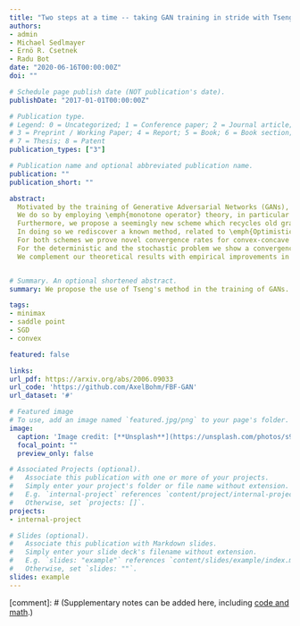 ```yaml
---
title: "Two steps at a time -- taking GAN training in stride with Tseng's method"
authors:
- admin
- Michael Sedlmayer
- Ernö R. Csetnek
- Radu Bot
date: "2020-06-16T00:00:00Z"
doi: ""

# Schedule page publish date (NOT publication's date).
publishDate: "2017-01-01T00:00:00Z"

# Publication type.
# Legend: 0 = Uncategorized; 1 = Conference paper; 2 = Journal article;
# 3 = Preprint / Working Paper; 4 = Report; 5 = Book; 6 = Book section;
# 7 = Thesis; 8 = Patent
publication_types: ["3"]

# Publication name and optional abbreviated publication name.
publication: ""
publication_short: ""

abstract: 
  Motivated by the training of Generative Adversarial Networks (GANs), we study methods for solving minimax problems with additional nonsmooth regularizers.
  We do so by employing \emph{monotone operator} theory, in particular the \emph{Forward-Backward-Forward (FBF)} method, which avoids the known issue of limit cycling by correcting each update by a second gradient evaluation.
  Furthermore, we propose a seemingly new scheme which recycles old gradients to mitigate the additional computational cost.
  In doing so we rediscover a known method, related to \emph{Optimistic Gradient Descent Ascent (OGDA)}.
  For both schemes we prove novel convergence rates for convex-concave minimax problems via a unifying approach. The derived error bounds are in terms of the gap function for the ergodic iterates.
  For the deterministic and the stochastic problem we show a convergence rate of $\mathcal{O}(\nicefrac{1}{k})$ and $\mathcal{O}(\nicefrac{1}{\sqrt{k}})$, respectively.
  We complement our theoretical results with empirical improvements in the training of Wasserstein GANs on the CIFAR10 dataset.


# Summary. An optional shortened abstract.
summary: We propose the use of Tseng's method in the training of GANs.

tags:
- minimax
- saddle point
- SGD
- convex

featured: false

links:
url_pdf: https://arxiv.org/abs/2006.09033
url_code: 'https://github.com/AxelBohm/FBF-GAN'
url_dataset: '#'

# Featured image
# To use, add an image named `featured.jpg/png` to your page's folder. 
image:
  caption: 'Image credit: [**Unsplash**](https://unsplash.com/photos/s9CC2SKySJM)'
  focal_point: ""
  preview_only: false

# Associated Projects (optional).
#   Associate this publication with one or more of your projects.
#   Simply enter your project's folder or file name without extension.
#   E.g. `internal-project` references `content/project/internal-project/index.md`.
#   Otherwise, set `projects: []`.
projects:
- internal-project

# Slides (optional).
#   Associate this publication with Markdown slides.
#   Simply enter your slide deck's filename without extension.
#   E.g. `slides: "example"` references `content/slides/example/index.md`.
#   Otherwise, set `slides: ""`.
slides: example
---
```


[comment]: # (Supplementary notes can be added here, including [code and math](https://sourcethemes.com/academic/docs/writing-markdown-latex/).)
